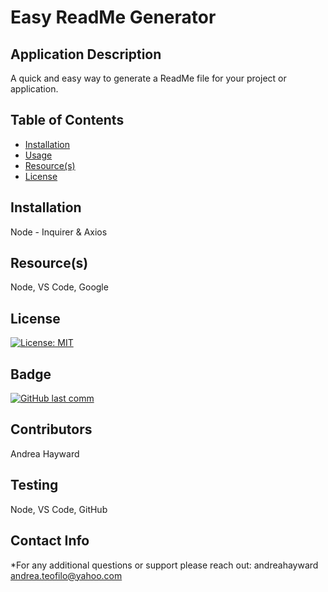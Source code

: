 # Easy ReadMe Generator

## Application Description
A quick and easy way to generate a ReadMe file for your project or application.

## Table of Contents
* [Installation](#installation)
* [Usage](#usage)
* [Resource(s)](#resource)
* [License](#license)

## Installation
Node - Inquirer & Axios

## Resource(s)
Node, VS Code, Google

## License
[![License: MIT](https://img.shields.io/badge/License-MIT-yellow.svg)](https://opensource.org/licenses/MIT)

## Badge
[![GitHub last comm](https://img.shields.io/github/last-commit/google/skia.svg?style=flat)]()

## Contributors
Andrea Hayward

## Testing
Node, VS Code, GitHub

## Contact Info

*For any additional questions or support please reach out:
andreahayward
andrea.teofilo@yahoo.com

    